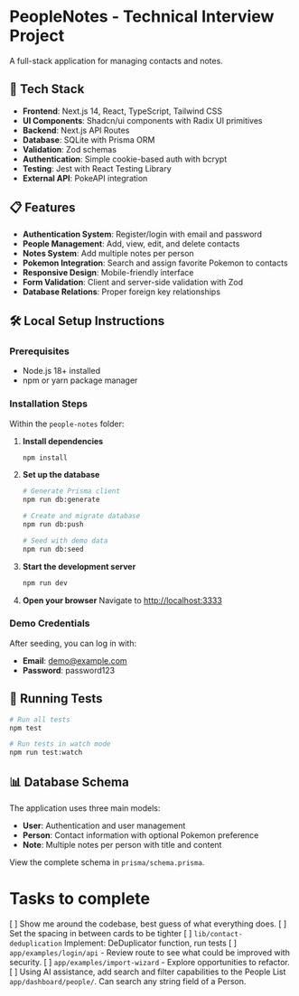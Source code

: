 # PeopleNotes - Technical Interview Project

A full-stack application for managing contacts and notes.

## 🚀 Tech Stack

- **Frontend**: Next.js 14, React, TypeScript, Tailwind CSS
- **UI Components**: Shadcn/ui components with Radix UI primitives
- **Backend**: Next.js API Routes
- **Database**: SQLite with Prisma ORM
- **Validation**: Zod schemas
- **Authentication**: Simple cookie-based auth with bcrypt
- **Testing**: Jest with React Testing Library
- **External API**: PokeAPI integration

## 📋 Features

- **Authentication System**: Register/login with email and password
- **People Management**: Add, view, edit, and delete contacts
- **Notes System**: Add multiple notes per person
- **Pokemon Integration**: Search and assign favorite Pokemon to contacts
- **Responsive Design**: Mobile-friendly interface
- **Form Validation**: Client and server-side validation with Zod
- **Database Relations**: Proper foreign key relationships

## 🛠 Local Setup Instructions

### Prerequisites

- Node.js 18+ installed
- npm or yarn package manager

### Installation Steps

Within the `people-notes` folder:

1. **Install dependencies**

   ```bash
   npm install
   ```

2. **Set up the database**

   ```bash
   # Generate Prisma client
   npm run db:generate

   # Create and migrate database
   npm run db:push

   # Seed with demo data
   npm run db:seed
   ```

3. **Start the development server**

   ```bash
   npm run dev
   ```

4. **Open your browser**
   Navigate to [http://localhost:3333](http://localhost:3333)

### Demo Credentials

After seeding, you can log in with:

- **Email**: demo@example.com
- **Password**: password123

## 🧪 Running Tests

```bash
# Run all tests
npm test

# Run tests in watch mode
npm run test:watch
```

## 📊 Database Schema

The application uses three main models:

- **User**: Authentication and user management
- **Person**: Contact information with optional Pokemon preference
- **Note**: Multiple notes per person with title and content

View the complete schema in `prisma/schema.prisma`.

# Tasks to complete

[ ] Show me around the codebase, best guess of what everything does.
[ ] Set the spacing in between cards to be tighter
[ ] `lib/contact-deduplication` Implement: DeDuplicator function, run tests
[ ] `app/examples/login/api` - Review route to see what could be improved with security.
[ ] `app/examples/import-wizard` - Explore opportunities to refactor.
[ ] Using AI assistance, add search and filter capabilities to the People List `app/dashboard/people/`. Can search any string field of a Person.
